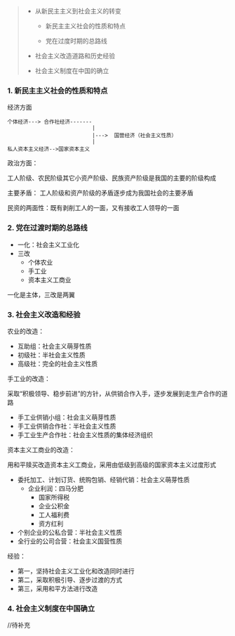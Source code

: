 > - 从新民主主义到社会主义的转变
>
>   - 新民主主义社会的性质和特点
>
>   - 党在过度时期的总路线
>
>     
>
> - 社会主义改造道路和历史经验
>
> - 社会主义制度在中国的确立



### 1. 新民主主义社会的性质和特点



经济方面

```
个体经济---> 合作社经济-------
                           |
                           |--->  国营经济（社会主义性质）
                           |
私人资本主义经济-->国家资本主义  
```





政治方面：

工人阶级、农民阶级其它小资产阶级、民族资产阶级是我国的主要的阶级构成

主要矛盾： 工人阶级和资产阶级的矛盾逐步成为我国社会的主要矛盾

民资的两面性：既有剥削工人的一面，又有接收工人领导的一面





### 2. 党在过渡时期的总路线

- 一化：社会主义工业化
- 三改
  - 个体农业
  - 手工业
  - 资本主义工商业

一化是主体，三改是两翼





### 3. 社会主义改造和经验

农业的改造：

- 互助组：社会主义萌芽性质
- 初级社：半社会主义性质
- 高级社：完全的社会主义性质



手工业的改造：

采取“积极领导、稳步前进”的方针，从供销合作入手，逐步发展到走生产合作的道路

- 手工业供销小组：社会主义萌芽性质
- 手工业供销合作社：半社会主义性质
- 手工业生产合作社：社会主义性质的集体经济组织



资本主义工商业的改造：

用和平赎买改造资本主义工商业，采用由低级到高级的国家资本主义过度形式

- 委托加工、计划订货、统购包销、经销代销：社会主义萌芽性质
  - 企业利润：四马分肥
    - 国家所得税
    - 企业公积金
    - 工人福利费
    - 资方红利
- 个别企业的公私合营：半社会主义性质
- 全行业的公司合营：社会主义国营性质



经验：

- 第一，坚持社会主义工业化和改造同时进行
- 第二，采取积极引导、逐步过渡的方式
- 第三，采用和平方法进行改造



### 4. 社会主义制度在中国确立

//待补充